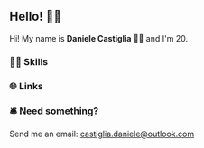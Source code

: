 ## Hello! 👋🏻

Hi! My name is **Daniele Castiglia** 🧑🏻‍ and I'm 20.

### 💪🏻 Skills 

### 🌐 Links

### 🛎 Need something?

Send me an email: castiglia.daniele@outlook.com
